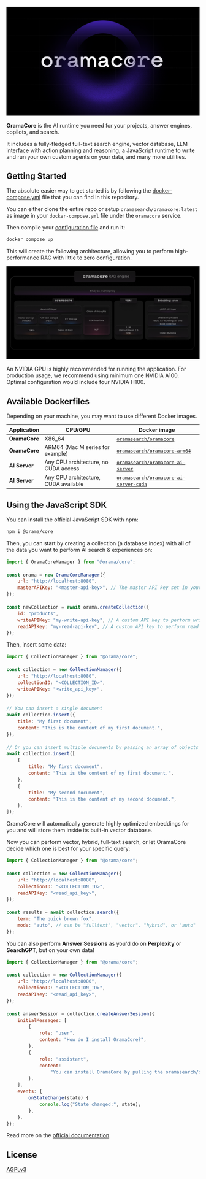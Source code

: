 ![OramaCore](/misc/oramacore.png)

**OramaCore** is the AI runtime you need for your projects, answer engines,
copilots, and search.

It includes a fully-fledged full-text search engine, vector database, LLM
interface with action planning and reasoning, a JavaScript runtime to write and
run your own custom agents on your data, and many more utilities.

## Getting Started

The absolute easier way to get started is by following the
[docker-compose.yml](./docker-compose.yml) file that you can find in this
repository.

You can either clone the entire repo or setup `oramasearch/oramacore:latest` as
image in your `docker-compose.yml` file under the `oramacore` service.

Then compile your
[configuration file](https://docs.oramacore.com/docs/guide/configuration) and
run it:

```sh
docker compose up
```

This will create the following architecture, allowing you to perform
high-performance RAG with little to zero configuration.

![OramaCore Architecture](/docs/public/oramacore-arch.png)

An NVIDIA GPU is highly recommended for running the application. For production
usage, we recommend using minimum one NVIDIA A100. Optimal configuration would
include four NVIDIA H100.

## Available Dockerfiles

Depending on your machine, you may want to use different Docker images.

| Application   | CPU/GPU                              | Docker image                                                                                            |
| ------------- | ------------------------------------ | ------------------------------------------------------------------------------------------------------- |
| **OramaCore** | X86_64                               | [`oramasearch/oramacore`](https://hub.docker.com/r/oramasearch/oramacore)                               |
| **OramaCore** | ARM64 (Mac M series for example)     | [`oramasearch/oramacore-arm64`](https://hub.docker.com/r/oramasearch/oramacore-arm64)                   |
| **AI Server** | Any CPU architecture, no CUDA access | [`oramasearch/oramacore-ai-server`](https://hub.docker.com/r/oramasearch/oramacore-ai-server)           |
| **AI Server** | Any CPU architecture, CUDA available | [`oramasearch/oramacore-ai-server-cuda`](https://hub.docker.com/r/oramasearch/oramacore-ai-server-cuda) |

## Using the JavaScript SDK

You can install the official JavaScript SDK with npm:

```sh
npm i @orama/core
```

Then, you can start by creating a collection (a database index) with all of the
data you want to perform AI search & experiences on:

```js
import { OramaCoreManager } from "@orama/core";

const orama = new OramaCoreManager({
    url: "http://localhost:8080",
    masterAPIKey: "<master-api-key>", // The master API key set in your config file
});

const newCollection = await orama.createCollection({
    id: "products",
    writeAPIKey: "my-write-api-key", // A custom API key to perform write operations on your collection
    readAPIKey: "my-read-api-key", // A custom API key to perform read operations on your collection
});
```

Then, insert some data:

```js
import { CollectionManager } from "@orama/core";

const collection = new CollectionManager({
    url: "http://localhost:8080",
    collectionID: "<COLLECTION_ID>",
    writeAPIKey: "<write_api_key>",
});

// You can insert a single document
await collection.insert({
    title: "My first document",
    content: "This is the content of my first document.",
});

// Or you can insert multiple documents by passing an array of objects
await collection.insert([
    {
        title: "My first document",
        content: "This is the content of my first document.",
    },
    {
        title: "My second document",
        content: "This is the content of my second document.",
    },
]);
```

OramaCore will automatically generate highly optimized embeddings for you and
will store them inside its built-in vector database.

Now you can perform vector, hybrid, full-text search, or let OramaCore decide
which one is best for your specific query:

```js
import { CollectionManager } from "@orama/core";

const collection = new CollectionManager({
    url: "http://localhost:8080",
    collectionID: "<COLLECTION_ID>",
    readAPIKey: "<read_api_key>",
});

const results = await collection.search({
    term: "The quick brown fox",
    mode: "auto", // can be "fulltext", "vector", "hybrid", or "auto"
});
```

You can also perform **Answer Sessions** as you'd do on **Perplexity** or
**SearchGPT**, but on your own data!

```js
import { CollectionManager } from "@orama/core";

const collection = new CollectionManager({
    url: "http://localhost:8080",
    collectionID: "<COLLECTION_ID>",
    readAPIKey: "<read_api_key>",
});

const answerSession = collection.createAnswerSession({
    initialMessages: [
        {
            role: "user",
            content: "How do I install OramaCore?",
        },
        {
            role: "assistant",
            content:
                "You can install OramaCore by pulling the oramasearch/oramacore:latest Docker image",
        },
    ],
    events: {
        onStateChange(state) {
            console.log("State changed:", state);
        },
    },
});
```

Read more on the [official documentation](https://docs.oramacore.com/docs).

## License

[AGPLv3](/LICENSE.md)
